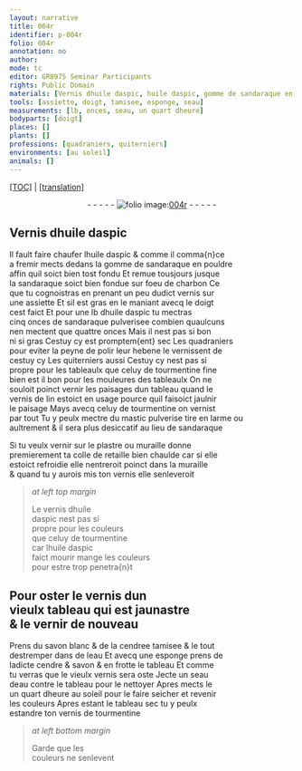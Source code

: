 ```yaml
---
layout: narrative
title: 004r
identifier: p-004r
folio: 004r
annotation: no
author:
mode: tc
editor: GR8975 Seminar Participants
rights: Public Domain
materials: [Vernis dhuile daspic, huile daspic, gomme de sandaraque en pouldre, sandaraque, charbon, vernis, sandaraque pulverisee, hebene, tourmentine fine, vernis de lin, tourmentine, mastic pulverise, plastre, colle de retaille, vernis dhuile daspic, savon blanc, cendree tamisee, eau, cendre, savon, vernis de tourmentine]
tools: [assiette, doigt, tamisee, esponge, seau]
measurements: [lb, onces, seau, un quart dheure]
bodyparts: [doigt]
places: []
plants: []
professions: [quadraniers, quiterniers]
environments: [au soleil]
animals: []
---
```


<p><a href="{{ site.baseurl }}/diplomatic/">[TOC]</a> | <a href="{{ site.baseurl }}/texts/p-004r_tl/" target="_blank">[translation]</a></p><div class="folio" align="center">- - - - - <a href="http://gallica.bnf.fr/ark:/12148/btv1b10500001g/f13.image" target="_blank"><img src="https://cu-mkp.github.io/2017-workshop-edition/assets/photo-icon.png" alt="folio image: " style="display:inline-block; margin-bottom:-3px;"/>004r</a> - - - - - </div>  
  

## <span class="m">Vernis dhuile daspic</span>

 
Il fault faire chaufer l<span class="m">huile daspic</span> & comme il comma{n}ce<br/> a fremir mects dedans la <span class="m">gomme de sandaraque en pouldre</span><br/> affin quil soict bien tost fondu Et remue tousjours jusque<br/> la <span class="m">sandaraque</span> soict bien fondue sur foeu de <span class="m">charbon</span> Ce<br/> que tu cognoistras en prenant un peu dudict <span class="m">vernis</span> sur<br/> une <span class="tl">assiette</span> Et sil est gras en le maniant avecq le <span class="tl"><span class="bp">doigt</span></span><br/> cest faict Et pour une <span class="ms">lb</span> d<span class="m">huile daspic</span> tu mectras<br/> cinq <span class="ms">onces</span> de <span class="m">sandaraque pulverisee</span> combien quaulcuns<br/> nen mectent que quattre <span class="ms">onces</span> Mais il nest pas si bon<br/> ni si gras Cestuy cy est promptem{ent} sec Les <span class="pro">quadraniers</span><br/> pour eviter la peyne de polir leur <span class="m">hebene</span> le vernissent de<br/> cestuy cy Les <span class="pro">quiterniers</span> aussi Cestuy cy nest pas si<br/> propre pour les tableaulx que celuy de <span class="m">tourmentine fine</span><br/> bien est il bon pour les mouleures des tableaulx On ne<br/> souloit poinct vernir les paisages dun tableau quand le<br/> <span class="m">vernis de lin</span> estoict en usage pource quil faisoict jaulnir<br/> le paisage Mays avecq celuy de <span class="m">tourmentine</span> on vernist<br/> par tout Tu y peulx mectre du <span class="m">mastic pulverise</span> tire en larme ou<br/> aultrement & il sera plus desiccatif au lieu de <span class="m">sandaraque</span>
 
Si tu veulx vernir sur le <span class="m">plastre</span> ou muraille donne<br/> premierement ta <span class="m">colle de retaille</span> bien chaulde car si elle<br/> estoict refroidie elle nentreroit poinct dans la muraille<br/> & quand tu y aurois mis ton <span class="m">vernis </span> elle senleveroit
 
> *at left top margin*
> 
> 
>   Le <span class="m">vernis dhuile<br/> daspic</span> nest pas si<br/> propre pour les couleurs<br/> que celuy de <span class="m">tourmentine</span><br/> car l<span class="m">huile daspic</span><br/> <span class="del">faict mourir</span> <span class="add">mange</span> les couleurs<br/> pour estre trop penetra{n}t
 
 
  

## Pour oster le <span class="m">vernis</span> dun<br/> vieulx tableau qui est jaunastre<br/> & le vernir de nouveau

 
Prens du <span class="m">savon blanc</span> & de la <span class="m">cendree <span class="tl">tamisee</span></span> & le tout<br/> destremper dans de l<span class="m">eau</span> Et avecq une <span class="tl">esponge</span> prens de<br/> ladicte <span class="m">cendre</span> & <span class="m">savon</span> & en frotte le tableau Et comme<br/> tu verras que le vieulx <span class="m">vernis</span> sera oste Jecte un <span class="tl"><span class="ms">seau</span></span><br/> d<span class="m">eau</span> contre le tableau pour le nettoyer Apres mects le<br/> <span class="ms"><span class="tmp">un quart dheure</span></span> <span class="env">au soleil</span> pour le faire seicher et revenir<br/> les couleurs Apres estant le tableau sec tu y peulx<br/> estandre ton <span class="m">vernis de tourmentine</span>
 
> *at left bottom margin*
> 
> 
>   Garde que les<br/> couleurs ne senlevent
 
